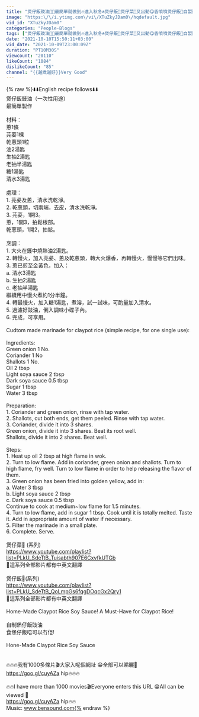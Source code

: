 ```yaml
---
title: "煲仔飯豉油🥣🔥最簡單就做到🔥進入秋冬☘️煲仔飯🍲煲仔菜🥗又出動😋香噴噴煲仔飯🥘自製醬油㊙️製重點 ⭕️說明清楚 🟠簡單快捷🟤人人做到✌️💢分享多款煲仔飯📛((全部中英文翻譯🔄有齊🤝方便分享更多朋友))"
image: "https:\/\/i.ytimg.com\/vi\/XTuZkyJDam0\/hqdefault.jpg"
vid_id: "XTuZkyJDam0"
categories: "People-Blogs"
tags: ["煲仔飯豉油🥣🔥最簡單就做到🔥進入秋冬☘️煲仔飯🍲煲仔菜🥗又出動😋香噴噴煲仔飯🥘自製醬油㊙️製重點","⭕️說明清楚","🟠簡單快捷🟤人人做到✌️💢分享多款煲仔飯📛((全部中英文翻譯🔄有齊🤝方便分享更多朋友))"]
date: "2021-10-10T15:50:11+03:00"
vid_date: "2021-10-09T23:00:09Z"
duration: "PT10M30S"
viewcount: "20110"
likeCount: "1084"
dislikeCount: "85"
channel: "{{越煮越好}}Very Good"
---
```

{% raw %}⬇️⬇️English recipe follows⬇️⬇️<br />煲仔飯豉油（一次性用途）<br />最簡單製作<br /><br />材料：<br />蔥1條<br />芫荽1棵<br />乾蔥頭1粒<br />油2湯匙<br />生抽2湯匙<br />老抽半湯匙<br />糖1湯匙<br />清水3湯匙<br /><br />處理：<br />1. 芫荽及蔥，清水洗乾淨。<br />2. 乾蔥頭，切兩端，去皮，清水洗乾淨。<br />3. 芫荽，1開3。<br />     蔥，1開3，拍鬆根部。<br />     乾蔥頭，1開2，拍鬆。<br /><br />烹調：<br />1. 大火在鑊中燒熱油2湯匙。<br />2. 轉慢火，加入芫荽、蔥及乾蔥頭，轉大火爆香，再轉慢火，慢慢等它們出味。<br />3. 蔥已煎至金黃色，加入：<br />     a. 清水3湯匙<br />     b. 生抽2湯匙<br />     c. 老抽半湯匙<br />     繼續用中慢火煮約1分半鐘。<br />4. 轉最慢火，加入糖1湯匙，煮溶，試一試味，可酌量加入清水。<br />5. 過濾好豉油，倒入調味小碟子內。<br />6. 完成，可享用。<br /><br />Cudtom made marinade for claypot rice (simple recipe, for one single use):<br /><br />Ingredients:<br />Green onion 1 No.<br />Coriander 1 No <br />Shallots 1 No.<br />Oil 2 tbsp<br />Light soya sauce 2 tbsp<br />Dark soya sauce 0.5 tbsp<br />Sugar 1 tbsp<br />Water 3 tbsp<br /><br />Preparation:<br />1. Coriander and green onion, rinse with tap water.<br />2. Shallots, cut both ends, get them peeled.  Rinse with tap water.<br />3. Coriander, divide it into 3 shares.<br />    Green onion, divide it into 3 shares.  Beat its root well.<br />    Shallots, divide it into 2 shares.  Beat well.<br /><br />Steps:<br />1. Heat up oil 2 tbsp at high flame in wok.<br />2. Turn to low flame.  Add in coriander, green onion and shallots.  Turn to high flame, fry well.  Turn to low flame in order to help releasing the flavor of them.<br />3. Green onion has been fried into golden yellow, add in:<br />     a. Water 3 tbsp<br />     b. Light soya sauce 2 tbsp<br />     c. Dark soya sauce 0.5 tbsp<br />     Continue to cook at medium~low flame for 1.5 minutes.<br />4. Turn to low flame, add in sugar 1 tbsp.  Cook until it is totally melted. Taste it.  Add in appropriate amount of water if necessary.<br />5. Filter the marinade in a small plate.<br />6. Complete.  Serve.<br /><br />煲仔菜🥗 (系列)<br /><a rel="nofollow" target="blank" href="https://www.youtube.com/playlist?list=PLkU_SdeTtB_Tuisabth907E6CxvfkUTGb">https://www.youtube.com/playlist?list=PLkU_SdeTtB_Tuisabth907E6CxvfkUTGb</a><br />🌈這系列全部影片都有中英文翻譯<br /><br />煲仔飯🍲(系列)<br /><a rel="nofollow" target="blank" href="https://www.youtube.com/playlist?list=PLkU_SdeTtB_QoLmpGs6fqgDOqcGx2Qry1">https://www.youtube.com/playlist?list=PLkU_SdeTtB_QoLmpGs6fqgDOqcGx2Qry1</a><br />🌈這系列全部影片都有中英文翻譯<br /><br />Home-Made Claypot Rice Soy Sauce!  A Must-Have for Claypot Rice!<br /><br />自制㷛仔飯豉油<br />食㷛仔飯唔可以冇佢!<br /><br />Hone-Made Claypot Rice Soy Sauce<br /><br /><br />🔥🔥🔥我有1000多條片🎬大家入呢個網址 😁全部可以睇曬🙏<br /><a rel="nofollow" target="blank" href="https://goo.gl/cuyAZa">https://goo.gl/cuyAZa</a> hip🔥🔥🔥<br /><br />🔥🔥I have more than 1000 movies🎬Everyone enters this URL 😁All can be viewed 🙏<br /><a rel="nofollow" target="blank" href="https://goo.gl/cuyAZa">https://goo.gl/cuyAZa</a> hip🔥🔥<br />Music: www.bensound.com{% endraw %}
